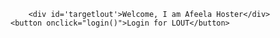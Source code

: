 <html lang="en">
  <head>
    <meta charset="utf-8" />
    <meta name="viewport" content="width=device-width, initial-scale=1" />
  </head>
  <body>
  
        <div id='targetlout'>Welcome, I am Afeela Hoster</div>
	<button onclick="login()">Login for LOUT</button>
<script type='text/javascript'>
	function initEmbeddedMessaging() {
		try {
			embeddedservice_bootstrap.settings.language = 'en_US'; // For example, enter 'en' or 'en-US'

			embeddedservice_bootstrap.init(
				'00DQL000003Reaj',
				'MobileApp',
				'https://sonyhondamobility01--dev1.sandbox.my.site.com/ESWMobileApp1759489999007',
				{
					scrt2URL: 'https://sonyhondamobility01--dev1.sandbox.my.salesforce-scrt.com'
				}
			);
		} catch (err) {
			console.error('Error loading Embedded Messaging: ', err);
		}
	};
</script>
<script type='text/javascript' src='https://sonyhondamobility01--dev1.sandbox.my.site.com/ESWMobileApp1759489999007/assets/js/bootstrap.min.js' onload='initEmbeddedMessaging()'></script>


</body>
</html>
